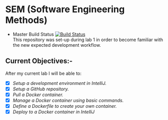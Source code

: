 # SEM (Software Engineering Methods)
* Master Build Status [![Build Status](https://travis-ci.com/greig-dunbar/sem.svg?branch=master)](https://travis-ci.com/greig-dunbar/sem)  
This repository was set-up during lab 1 in order to become familiar
with the new expected development workflow.
## Current Objectives:-
After my current lab I will be able to:
- [x] *Setup* _a development environment in IntelliJ._
- [x] *Setup* _a GitHub repository._
- [x] *Pull* _a Docker container._
- [x] *Manage* _a Docker container using basic commands._
- [x] *Define* _a Dockerfile to create your own container._
- [x] *Deploy* _to a Docker container in IntelliJ_
